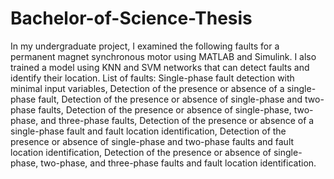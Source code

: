 # Bachelor-of-Science-Thesis
In my undergraduate project, I examined the following faults for a permanent magnet synchronous motor using MATLAB and Simulink. I also trained a model using KNN and SVM networks that can detect faults and identify their location.
List of faults:
  Single-phase fault detection with minimal input variables,
  Detection of the presence or absence of a single-phase fault,
  Detection of the presence or absence of single-phase and two-phase faults,
  Detection of the presence or absence of single-phase, two-phase, and three-phase faults,
  Detection of the presence or absence of a single-phase fault and fault location identification,
  Detection of the presence or absence of single-phase and two-phase faults and fault location identification,
  Detection of the presence or absence of single-phase, two-phase, and three-phase faults and fault location identification.
